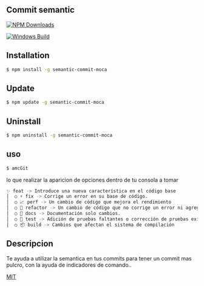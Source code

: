 ## Commit semantic

[![NPM Downloads][downloads-image]][downloads-url]

[![Windows Build][appveyor-image]][appveyor-url]

## Installation

```sh
$ npm install -g semantic-commit-moca
```

## Update

```sh
$ npm update -g semantic-commit-moca
```

## Uninstall

```sh
$ npm uninstall -g semantic-commit-moca
```
## uso

```sh
$ amcGit
```
 lo que realizar la aparicion de opciones dentro de tu consola a tomar
 ```sh
 ✨ feat -> Introduce una nueva característica en el código base
│  ○ ⚡️ fix -> Corrige un error en su base de código.
│  ○ 📈 perf -> Un cambio de código que mejora el rendimiento
│  ○ 🔨 refactor -> Un cambio de código que no corrige un error ni agrega una característica
│  ○ 📝 docs -> Documentación solo cambios.
│  ○ 🧪 test -> Adición de pruebas faltantes o corrección de pruebas existentes.
│  ○ 📦️ build -> Cambios que afectan el sistema de compilación
```
## Descripcion

Te ayuda a utilizar la semantica en tus commits para tener un commit mas pulcro, con la ayuda de indicadores de comando..

[MIT](LICENSE)

[npm-image]: https://img.shields.io/npm/v/commit-semantica-moca.svg
[npm-url]: https://npmjs.org/package/commit-semantica-moca
[appveyor-image]: https://img.shields.io/appveyor/ci/dougwilson/generator/master.svg?label=windows
[appveyor-url]: https://ci.appveyor.com/project/dougwilson/generator
[downloads-image]: https://img.shields.io/npm/dm/commit-semantica-moca.svg
[downloads-url]: https://npmjs.org/package/commit-semantica-moca
[github-actions-ci-url]: https://github.com/expressjs/generator/actions/workflows/ci.yml